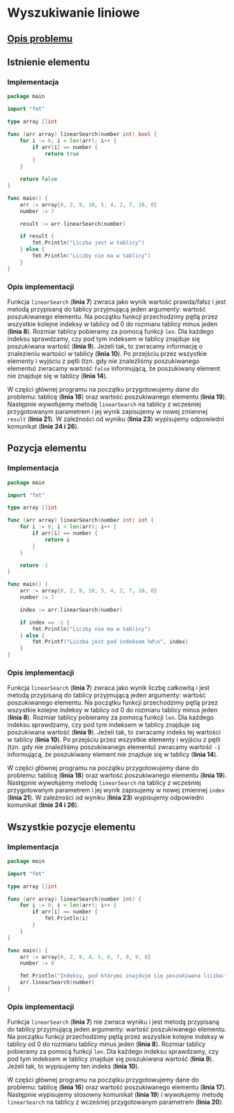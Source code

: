 # Wyszukiwanie liniowe

## [Opis problemu](../../../../algorithms/searching/linear-search.md)


## Istnienie elementu

### Implementacja

```go linenums="1"
package main

import "fmt"

type array []int

func (arr array) linearSearch(number int) bool {
	for i := 0; i < len(arr); i++ {
        if arr[i] == number {
            return true
        }
	}

    return false
}

func main() {
	arr := array{8, 2, 9, 10, 5, 4, 2, 7, 18, 0}
    number := 7

	result := arr.linearSearch(number)

    if result {
        fmt.Println("Liczba jest w tablicy")
    } else {
        fmt.Println("Liczby nie ma w tablicy")
    }
}
```


### Opis implementacji

Funkcja `linearSearch` (**linia 7**) zwraca jako wynik wartość prawda/fałsz i jest metodą przypisaną do tablicy przyjmującą jeden argumenty: wartość poszukiwanego elementu. Na początku funkcji przechodzimy pętlą przez wszystkie kolejne indeksy w tablicy od $0$ do rozmiaru tablicy minus jeden (**linia 8**). Rozmiar tablicy pobieramy za pomocą funkcji `len`. Dla każdego indeksu sprawdzamy, czy pod tym indeksem w tablicy znajduje się poszukiwana wartość (**linia 9**). Jeżeli tak, to zwracamy informację o znalezieniu wartości w tablicy (**linia 10**). Po przejściu przez wszystkie elementy i wyjściu z pętli (tzn. gdy nie znaleźliśmy poszukiwanego elementu) zwracamy wartość `false` informującą, że poszukiwany element nie znajduje się w tablicy (**linia 14**).

W części głównej programu na początku przygotowujemy dane do problemu: tablicę (**linia 18**) oraz wartość poszukiwanego elementu (**linia 19**). Następnie wywołujemy metodę `linearSearch` na tablicy z wcześniej przygotowanym parametrem i jej wynik zapisujemy w nowej zmiennej `result` (**linia 21**). W zależności od wyniku (**linia 23**) wypisujemy odpowiedni komunikat (**linie 24 i 26**).

## Pozycja elementu

### Implementacja

```go linenums="1"
package main

import "fmt"

type array []int

func (arr array) linearSearch(number int) int {
	for i := 0; i < len(arr); i++ {
        if arr[i] == number {
            return i
        }
	}

    return -1
}

func main() {
	arr := array{8, 2, 9, 10, 5, 4, 2, 7, 18, 0}
    number := 7

	index := arr.linearSearch(number)

    if index == -1 {
        fmt.Println("Liczby nie ma w tablicy")
    } else {
        fmt.Printf("Liczba jest pod indeksem %d\n", index)
    }
}
```


### Opis implementacji

Funkcja `linearSearch` (**linia 7**) zwraca jako wynik liczbę całkowitą i jest metodą przypisaną do tablicy przyjmującą jeden argumenty: wartość poszukiwanego elementu. Na początku funkcji przechodzimy pętlą przez wszystkie kolejne indeksy w tablicy od $0$ do rozmiaru tablicy minus jeden (**linia 8**). Rozmiar tablicy pobieramy za pomocą funkcji `len`. Dla każdego indeksu sprawdzamy, czy pod tym indeksem w tablicy znajduje się poszukiwana wartość (**linia 9**). Jeżeli tak, to zwracamy indeks tej wartości w tablicy (**linia 10**). Po przejściu przez wszystkie elementy i wyjściu z pętli (tzn. gdy nie znaleźliśmy poszukiwanego elementu) zwracamy wartość `-1` informującą, że poszukiwany element nie znajduje się w tablicy (**linia 14**).

W części głównej programu na początku przygotowujemy dane do problemu: tablicę (**linia 18**) oraz wartość poszukiwanego elementu (**linia 19**). Następnie wywołujemy metodę `linearSearch` na tablicy z wcześniej przygotowanym parametrem i jej wynik zapisujemy w nowej zmiennej `index` (**linia 21**). W zależności od wyniku (**linia 23**) wypisujemy odpowiedni komunikat (**linie 24 i 26**).

## Wszystkie pozycje elementu

### Implementacja

```go linenums="1"
package main

import "fmt"

type array []int

func (arr array) linearSearch(number int) {
	for i := 0; i < len(arr); i++ {
        if arr[i] == number {
            fmt.Println(i)
        }
	}
}

func main() {
	arr := array{8, 2, 8, 4, 5, 6, 7, 8, 9, 8}
    number := 8

    fmt.Println("Indeksy, pod którymi znajduje się poszukiwana liczba:")
	arr.linearSearch(number)
}
```


### Opis implementacji

Funkcja `linearSearch` (**linia 7**) nie zwraca wyniku i jest metodą przypisaną do tablicy przyjmującą jeden argumenty: wartość poszukiwanego elementu. Na początku funkcji przechodzimy pętlą przez wszystkie kolejne indeksy w tablicy od $0$ do rozmiaru tablicy minus jeden (**linia 8**). Rozmiar tablicy pobieramy za pomocą funkcji `len`. Dla każdego indeksu sprawdzamy, czy pod tym indeksem w tablicy znajduje się poszukiwana wartość (**linia 9**). Jeżeli tak, to wypisujemy ten indeks (**linia 10**).

W części głównej programu na początku przygotowujemy dane do problemu: tablicę (**linia 16**) oraz wartość poszukiwanego elementu (**linia 17**). Następnie wypisujemy stosowny komunikat (**linia 19**) i wywołujemy metodę `linearSearch` na tablicy z wcześniej przygotowanym parametrem (**linia 20**). 